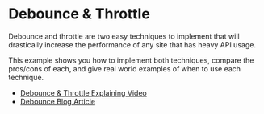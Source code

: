 # Debounce & Throttle

Debounce and throttle are two easy techniques to implement that will drastically increase the performance of any site that has heavy API usage.

This example shows you how to implement both techniques, compare the pros/cons of each, and give real world examples of when to use each technique.

- [Debounce & Throttle Explaining Video](https://youtu.be/cjIswDCKgu0)
- [Debounce Blog Article](https://blog.webdevsimplified.com/2022-03/debounce-vs-throttle/)
